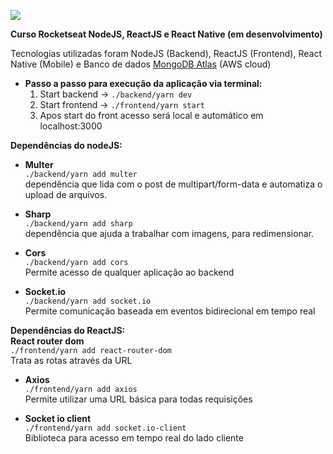 ![](https://media.licdn.com/dms/image/C4E22AQHd1ws651kL1g/feedshare-shrink_800/0?e=1565827200&v=beta&t=9-wQbKp4V7dx0l-Nhvtzwl4ep0jGmfQgiQOyXUV-qYA)

**Curso Rocketseat NodeJS, ReactJS e React Native (em desenvolvimento)**

Tecnologias utilizadas foram NodeJS (Backend), ReactJS (Frontend), React Native (Mobile) e Banco de dados [MongoDB Atlas](https://www.mongodb.com/cloud/atlas) (AWS cloud)

- **Passo a passo para execução da aplicação via terminal:**
    1. Start backend -> ```./backend/yarn dev```
    2. Start frontend -> ```./frontend/yarn start```
    3. Apos start do front acesso será local e automático em localhost:3000

**Dependências do nodeJS:**</br>
- **Multer**</br>
        ```./backend/yarn add multer```</br>
        dependência que lida com o post de multipart/form-data e automatiza o upload de arquivos.</br>

- **Sharp**</br>
        ```./backend/yarn add sharp```</br>
        dependência que ajuda a trabalhar com imagens, para redimensionar.</br>

- **Cors**</br>
        ```./backend/yarn add cors```</br>
        Permite acesso de qualquer aplicação ao backend</br>

- **Socket.io**</br>
        ```./backend/yarn add socket.io```</br>
        Permite comunicação baseada em eventos bidirecional em tempo real</br>

**Dependências do ReactJS:**</br>
**React router dom**</br>
        ```./frontend/yarn add react-router-dom```</br>
        Trata as rotas através da URL</br>

- **Axios**</br>
        ```./frontend/yarn add axios```</br>
        Permite utilizar uma URL básica para todas requisições</br>

- **Socket io client**</br>
        ```./frontend/yarn add socket.io-client```</br>
        Biblioteca para acesso em tempo real do lado cliente</br>
